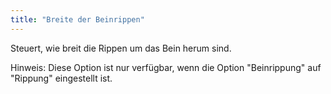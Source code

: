 ```yaml
---
title: "Breite der Beinrippen"
---
```


Steuert, wie breit die Rippen um das Bein herum sind.

Hinweis: Diese Option ist nur verfügbar, wenn die Option "Beinrippung" auf "Rippung" eingestellt ist.
